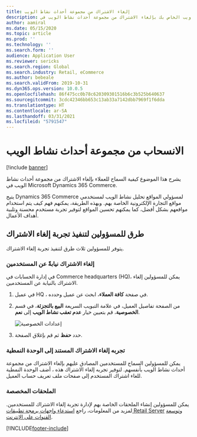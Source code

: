 ```yaml
---
title: إلغاء الاشتراك من مجموعة أحداث نشاط الويب
description: يشرح هذا الموضوع كيفية السماح لزوار موقع ويب الخاص بك بإلغاء الاشتراك من مجموعة أحداث نشاط الويب في Microsoft Dynamics 365 Commerce.
author: aamiral
ms.date: 05/15/2020
ms.topic: article
ms.prod: ''
ms.technology: ''
ms.search.form: ''
audience: Application User
ms.reviewer: sericks
ms.search.region: Global
ms.search.industry: Retail, eCommerce
ms.author: bebeale
ms.search.validFrom: 2019-10-31
ms.dyn365.ops.version: 10.0.5
ms.openlocfilehash: 86f475cc0b78c620309301516b6c3b525b640637
ms.sourcegitcommit: 3cdc42346bb653c13ab33a7142dbb7969f1f6dda
ms.translationtype: HT
ms.contentlocale: ar-SA
ms.lasthandoff: 03/31/2021
ms.locfileid: "5791547"
---
```

# <a name="opt-out-of-web-activity-event-collection"></a>الانسحاب من مجموعة أحداث نشاط الويب
[!include [banner](includes/banner.md)]

يشرح هذا الموضوع كيفية السماح للعملاء بإلغاء الاشتراك من مجموعة أحداث نشاط الويب في Microsoft Dynamics 365 Commerce.

يتيح Dynamics 365 Commerce لمسؤولي المواقع تحليل نشاط الويب لمستخدمي مواقع التجارة الإلكترونية الخاصة بهم. وبهذه الطريقة، يمكنهم فهم كيف يتم استخدام مواقعهم بشكل أفضل، كما يمكنهم تحسين المواقع لتوفير تجربة مستخدم محسنة وتلبية أهداف الأعمال.


## <a name="ways-for-administrators-to-implement-an-opt-out-experience"></a>طرق للمسؤولين لتنفيذ تجربة إلغاء الاشتراك

يتوفر للمسؤولين ثلاث طرق لتنفيذ تجربة إلغاء الاشتراك.

### <a name="opt-out-on-behalf-of-users"></a>إلغاء الاشتراك نيابةً عن المستخدمين

في إدارة الحسابات في Commerce headquarters (HQ)، يمكن للمسؤولين إلغاء الاشتراك بالنيابة عن المستخدمين.

1. في عميل HQ ، في صفحة **كافة العملاء**، ابحث عن عميل وحدده.
1. من الصفحة تفاصيل العميل، في علامة التبويب السريعة **البيع بالتجزئة**، في قسم **الخصوصية**، قم بتعيين خيار **عدم تعقب نشاط الويب** إلى **نعم**.

    ![إعدادات الخصوصية](media/Disablepersonalizationpart2.png)

1. حدد **حفظ** ثم قم بإغلاق الصفحة.

### <a name="module-based-opt-out-experience"></a>تجربه إلغاء الاشتراك المستند إلى الوحدة النمطية

يمكن للمسؤولين السماح للمستخدمين المصادق عليهم بإلغاء الاشتراك من مجموعة أحداث نشاط الويب بأنفسهم. لتوفير تجربه إلغاء الاشتراك هذه ، أضف الوحدة النمطية للغاء اشتراك المستخدم إلى صفحات ملف تعريف حساب العميل.

### <a name="custom-extensions"></a>الملحقات المخصصة

يمكن للمسؤولين إنشاء الملحقات الخاصة بهم لإدارة تجربة إلغاء الاشتراك للمستخدمين. لمزيد من المعلومات، راجع [استدعاء واجهات برمجة تطبيقات Retail Server](e-commerce-extensibility/call-retail-server-apis.md) و[توسعة القنوات على الإنترنت](e-commerce-extensibility/overview.md).


[!INCLUDE[footer-include](../includes/footer-banner.md)]
